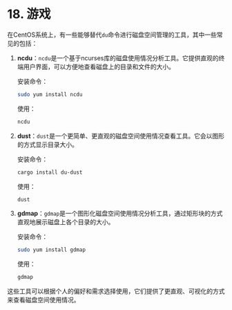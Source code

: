 # 18. 游戏
在CentOS系统上，有一些能够替代`du`命令进行磁盘空间管理的工具，其中一些常见的包括：

1. **ncdu**：`ncdu`是一个基于ncurses库的磁盘使用情况分析工具。它提供直观的终端用户界面，可以方便地查看磁盘上的目录和文件的大小。

   安装命令：
   ```bash
   sudo yum install ncdu
   ```

   使用：
   ```bash
   ncdu
   ```

2. **dust**：`dust`是一个更简单、更直观的磁盘空间使用情况查看工具。它会以图形的方式显示目录大小。

   安装命令：
   ```bash
   cargo install du-dust
   ```

   使用：
   ```bash
   dust
   ```

3. **gdmap**：`gdmap`是一个图形化磁盘空间使用情况分析工具，通过矩形块的方式直观地展示磁盘上各个目录的大小。

   安装命令：
   ```bash
   sudo yum install gdmap
   ```

   使用：
   ```bash
   gdmap
   ```

这些工具可以根据个人的偏好和需求选择使用，它们提供了更直观、可视化的方式来查看磁盘空间使用情况。